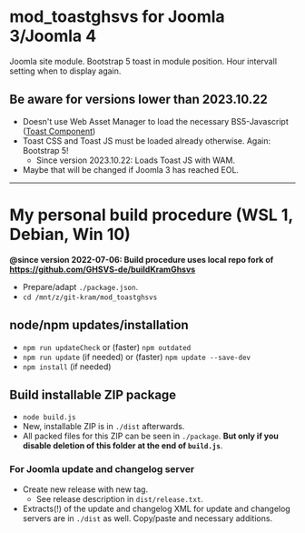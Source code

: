 # mod_toastghsvs for Joomla 3/Joomla 4

Joomla site module. Bootstrap 5 toast in module position. Hour intervall setting when to display again.

## Be aware for versions lower than 2023.10.22
- Doesn't use Web Asset Manager to load the necessary BS5-Javascript ([Toast Component](https://getbootstrap.com/docs/5.1/components/toasts/))
- Toast CSS and Toast JS must be loaded already otherwise. Again: Bootstrap 5!
  - Since version 2023.10.22: Loads Toast JS with WAM.
- Maybe that will be changed if Joomla 3 has reached EOL.

-----------------------------------------------------

# My personal build procedure (WSL 1, Debian, Win 10)

**@since version 2022-07-06: Build procedure uses local repo fork of https://github.com/GHSVS-de/buildKramGhsvs**

- Prepare/adapt `./package.json`.
- `cd /mnt/z/git-kram/mod_toastghsvs`

## node/npm updates/installation
- `npm run updateCheck` or (faster) `npm outdated`
- `npm run update` (if needed) or (faster) `npm update --save-dev`
- `npm install` (if needed)

## Build installable ZIP package
- `node build.js`
- New, installable ZIP is in `./dist` afterwards.
- All packed files for this ZIP can be seen in `./package`. **But only if you disable deletion of this folder at the end of `build.js`**.

### For Joomla update and changelog server
- Create new release with new tag.
  - See release description in `dist/release.txt`.
- Extracts(!) of the update and changelog XML for update and changelog servers are in `./dist` as well. Copy/paste and necessary additions.
